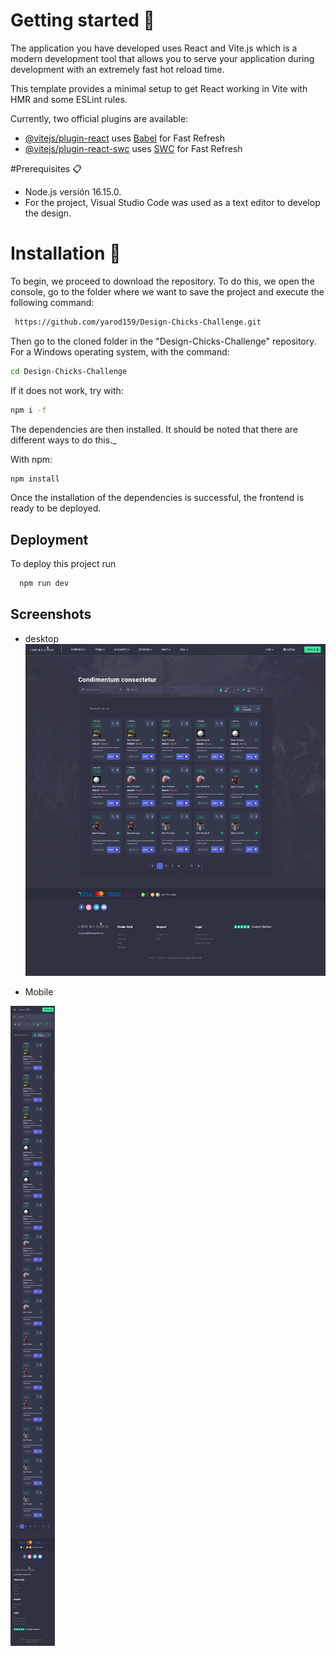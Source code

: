 # Getting started 🚀

The application you have developed uses React and Vite.js which is a modern development tool that allows you to serve your application during development with an extremely fast hot reload time. 



This template provides a minimal setup to get React working in Vite with HMR and some ESLint rules.

Currently, two official plugins are available:

- [@vitejs/plugin-react](https://github.com/vitejs/vite-plugin-react/blob/main/packages/plugin-react/README.md) uses [Babel](https://babeljs.io/) for Fast Refresh
- [@vitejs/plugin-react-swc](https://github.com/vitejs/vite-plugin-react-swc) uses [SWC](https://swc.rs/) for Fast Refresh

#Prerequisites 📋

- Node.js versión 16.15.0.
- For the project, Visual Studio Code was used as a text editor to develop the design.




# Installation 🔧

To begin, we proceed to download the repository. To do this, we open the console, go to the folder where we want to save the project and execute the following command:

```bash
 https://github.com/yarod159/Design-Chicks-Challenge.git
```
Then go to the cloned folder in the "Design-Chicks-Challenge" repository.
For a Windows operating system, with the command:

```bash
cd Design-Chicks-Challenge
```

If it does not work, try with:

```bash
npm i -f
```
The dependencies are then installed. It should be noted that there are different ways to do this._

With npm:
```bash
npm install
```
Once the installation of the dependencies is successful, the frontend is ready to be deployed.

## Deployment

To deploy this project run

```bash
  npm run dev
```

## Screenshots
- desktop
![App Screenshot](https://github.com/yarod159/Design-Chicks-Challenge/blob/main/public/CG-photo1.png)

- Mobile

![App Screenshot](https://github.com/yarod159/Design-Chicks-Challenge/blob/main/public/CG-photo-2.png)

